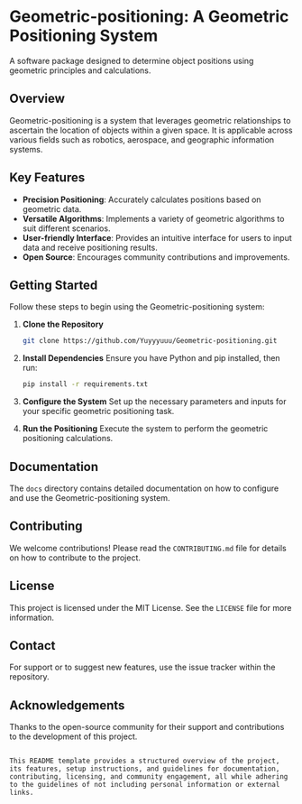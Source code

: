 # Geometric-positioning: A Geometric Positioning System

A software package designed to determine object positions using geometric principles and calculations.

## Overview

Geometric-positioning is a system that leverages geometric relationships to ascertain the location of objects within a given space. It is applicable across various fields such as robotics, aerospace, and geographic information systems.

## Key Features

- **Precision Positioning**: Accurately calculates positions based on geometric data.
- **Versatile Algorithms**: Implements a variety of geometric algorithms to suit different scenarios.
- **User-friendly Interface**: Provides an intuitive interface for users to input data and receive positioning results.
- **Open Source**: Encourages community contributions and improvements.

## Getting Started

Follow these steps to begin using the Geometric-positioning system:

1. **Clone the Repository**
   ```bash
   git clone https://github.com/Yuyyyuuu/Geometric-positioning.git
   ```

2. **Install Dependencies**
   Ensure you have Python and pip installed, then run:
   ```bash
   pip install -r requirements.txt
   ```

3. **Configure the System**
   Set up the necessary parameters and inputs for your specific geometric positioning task.

4. **Run the Positioning**
   Execute the system to perform the geometric positioning calculations.

## Documentation

The `docs` directory contains detailed documentation on how to configure and use the Geometric-positioning system.

## Contributing

We welcome contributions! Please read the `CONTRIBUTING.md` file for details on how to contribute to the project.

## License

This project is licensed under the MIT License. See the `LICENSE` file for more information.

## Contact

For support or to suggest new features, use the issue tracker within the repository.

## Acknowledgements

Thanks to the open-source community for their support and contributions to the development of this project.
```

This README template provides a structured overview of the project, its features, setup instructions, and guidelines for documentation, contributing, licensing, and community engagement, all while adhering to the guidelines of not including personal information or external links.
